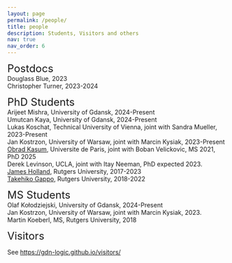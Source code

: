 ```yaml
---
layout: page
permalink: /people/
title: people
description: Students, Visitors and others
nav: true
nav_order: 6
---
```


<font size="+2">Postdocs</font><br>
Douglass Blue, 2023<br>
Christopher Turner, 2023-2024<br>

<font size="+2">PhD Students</font><br>
Arijeet Mishra, University of Gdansk, 2024-Present<br>
Umutcan Kaya, University of Gdansk, 2024-Present<br>
Lukas Koschat, Technical University of Vienna, joint with Sandra Mueller, 2023-Present<br>
Jan Kostrzon, University of Warsaw, joint with Marcin Kysiak, 2023-Present<br>
<a href="https://obradkasum.github.io">Obrad Kasum<a/>, Universite de Paris, joint with Boban Velickovic, MS 2021, PhD 2025<br>
Derek Levinson, UCLA, joint with Itay Neeman, PhD expected 2023.<br>
 <a href="https://sites.math.rutgers.edu/~jch258/ ">James Holland</a>, Rutgers University, 2017-2023<br>
 <a href="https://sites.google.com/view/takehikogappo/home">Takehiko Gappo</a>, Rutgers University, 2018-2022<br>

	
<font size="+2">MS Students</font><br>
Olaf Kołodziejski, University of Gdansk, 2024-Present<br>
Jan Kostrzon, University of Warsaw, joint with Marcin Kysiak, 2023.<br>
Martin Koeberl, MS, Rutgers University, 2018<br>

		
<font size="+2">Visitors</font>

See https://gdn-logic.github.io/visitors/
	
